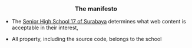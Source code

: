 ### <div align="center">The manifesto</div>

- The [Senior High School 17 of Surabaya](https://maps.app.goo.gl/nXSSRhYwREe6CQks6) determines what web content is acceptable in their interest,

- All property, including the source code, belongs to the school